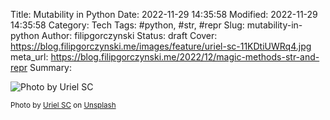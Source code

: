 Title: Mutability in Python
Date: 2022-11-29 14:35:58
Modified: 2022-11-29 14:35:58
Category: Tech
Tags: #python, #str, #repr
Slug: mutability-in-python
Author: filipgorczynski
Status: draft
Cover: https://blog.filipgorczynski.me/images/feature/uriel-sc-11KDtiUWRq4.jpg
meta_url: https://blog.filipgorczynski.me/2022/12/magic-methods-str-and-repr
Summary: 

![Photo by Uriel SC](https://blog.filipgorczynski.me/images/feature/uriel-sc-11KDtiUWRq4.jpg)

<small class="unsplash-reference">
    Photo by <a href="https://unsplash.com/@urielsc26?utm_source=unsplash&utm_medium=referral&utm_content=creditCopyText">Uriel SC</a> on <a href="https://unsplash.com/?utm_source=unsplash&utm_medium=referral&utm_content=creditCopyText">Unsplash</a>
</small>
